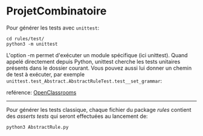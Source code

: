 # ProjetCombinatoire



Pour générer les tests avec `unittest`:

    cd rules/test/
    python3 -m unittest

L'option -m permet d'exécuter un module spécifique (ici unittest).
Quand appelé directement depuis Python, unittest cherche les tests unitaires présents dans le dossier courant.
Vous pouvez aussi lui donner un chemin de test à exécuter,
par exemple `unittest.test_Abstract.AbstractRuleTest.test__set_grammar`:

reférence: [OpenClassrooms](https://openclassrooms.com/courses/apprenez-a-programmer-en-python/les-tests-unitaires-avec-unittest#/id/r-2235381)

--------------------------------------------------------

Pour générer les tests classique, chaque fichier du package *rules* contient
des _asserts tests_ qui seront effectuées au lancement de:

    python3 AbstractRule.py





